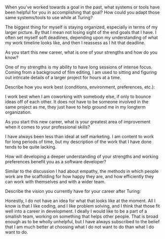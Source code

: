 When you've worked towards a goal in the past, what systems or tools have been helpful for you in accomplishing that goal? How could you adapt those same systems/tools to use while at Turing?

  The biggest thing for myself is staying organized, especially in terms of my larger picture. By that I mean not losing sight of the end goals that I have. I often set myself soft deadlines, depending upon my understanding of what my work timeline looks like, and then I reassess as I hit that deadline.

As you start this new career, what is one of your strengths and how do you know?

  One of my strengths is my ability to have long sessions of intense focus. Coming from a background of film editing, I am used to sitting and figuring out intricate details of a larger project for hours at a time.

Describe how you work best (conditions, environment, preferences, etc.):

  I work best when I am coworking with somebody else, if only to bounce ideas off of each other. It does not have to be someone involved in the same project as me, they just have to help ground me in my longterm organization. 

As you start this new career, what is your greatest area of improvement when it comes to your professional skills?

  I have always been less than ideal at self marketing. I am content to work for long periods of time, but my description of the work that I have done tends to be quite lacking.

How will developing a deeper understanding of your strengths and working preferences benefit you as a software developer?

  Similar to the discussion I had about empathy, the methods in which people work are the scaffolding for how happy they are, and how efficiently they can work with themselves and with a wider team.

Describe the vision you currently have for your career after Turing:

  Honestly, I do not have an idea for what that looks like at the moment. All I know is that I like coding, and I like problem solving, and I think that those fit well into a career in development. I deally I would like to be a part of a smallish team, working on something that helps other people. That is broad enough as to be wholly unhelpful, but I have always subscribed to the belief that I am much better at choosing what I do not want to do than what I do want to do.
